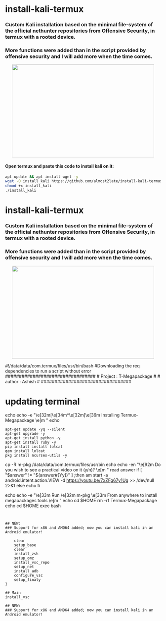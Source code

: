 # install-kali-termux
### Custom Kali installation based on the minimal file-system of the official nethunter repositories from Offensive Security, in termux with a rooted device.
### More functions were added than in the script provided by offensive security and I will add more when the time comes.

<p align="center">
  <img width="460" height="300" src="https://github.com/ind3p3nd3nt/install-kali-termux/raw/master/Annotation%202021-08-24%20155445.png">
</p>


#### Open termux and paste this code to install kali on it:
```bash
apt update && apt install wget -y
wget -O install_kali https://github.com/almost2late/install-kali-termux/blob/master/install.sh
chmod +x install_kali
./install_kali
```

# install-kali-termux
### Custom Kali installation based on the minimal file-system of the official nethunter repositories from Offensive Security, in termux with a rooted device.
### More functions were added than in the script provided by offensive security and I will add more when the time comes.

<p align="center">
  <img width="460" height="300" src="https://github.com/ind3p3nd3nt/install-kali-termux/raw/master/Annotation%202021-08-24%20155445.png">
</p>
#!/data/data/com.termux/files/usr/bin/bash
#Downloading the req dependencies to run a script without error
#################################
#    Project : T-Megapackage    #
#       author : Ashish         #
#################################

# updating terminal

echo 
echo -e "\e[32m[\e[34m*\e[32m]\e[36m Installing Termux-Megapackage \e[m "
echo

```
apt-get update -yq --silent
apt-get upgrade -y
apt-get install python -y
apt-get install ruby -y
pip install install lolcat
gem install lolcat 
pkg install ncurses-utils -y
```

cp -R m-pkg /data/data/com.termux/files/usr/bin
echo
echo -en "\e[92m Do you wish to see a practical video on it (y/n)? \e[m "
read answer
   if [ "$answer" != "${answer#[Yy]}" ] ;then
        am start -a android.intent.action.VIEW -d https://youtu.be/7xZFg67y1Ug >> /dev/null 2>&1
  else
	echo
   fi

echo 
echo -e "\e[33m Run \e[32m m-pkg \e[33m From anywhere to install megapackages tools \e[m "
echo
cd $HOME
rm -rf Termux-Megapackage
echo
cd $HOME
exec bash
```


## NEW:
### Support for x86 and AMD64 added; now you can install kali in an Android emulator!

	clear
	setup_base
	clear
	install_zsh
	setup_omz
	install_vsc_repo
	setup_net
	install_adb
	configure_vsc
	setup_finaly
}

## Main
install_vsc

## NEW:
### Support for x86 and AMD64 added; now you can install kali in an Android emulator!
